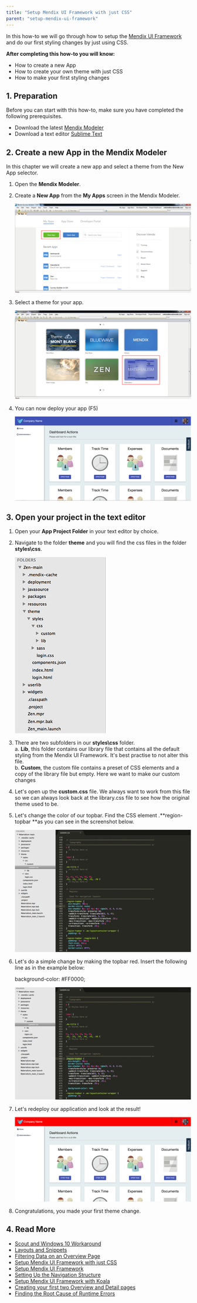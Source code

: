 ```yaml
---
title: "Setup Mendix UI Framework with just CSS"
parent: "setup-mendix-ui-framework"
---
```

In this how-to we will go through how to setup the [Mendix UI Framework](https://ux.mendix.com/) and do our first styling changes by just using CSS.

**After completing this how-to you will know:**

*   How to create a new App
*   How to create your own theme with just CSS
*   How to make your first styling changes

## 1. Preparation

Before you can start with this how-to, make sure you have completed the following prerequisites.

*   Download the latest [Mendix Modeler](https://appstore.mendix.com)
*   Download a text editor [Sublime Text](http://www.sublimetext.com/)

## 2\. Create a new App in the Mendix Modeler

In this chapter we will create a new app and select a theme from the New App selector.

1.  Open the **Mendix Modeler**.
2.  Create a **New App** from the **My Apps** screen in the Mendix Modeler.

     ![](attachments/18448709/18581431.png)
3.  Select a theme for your app.

    ![](attachments/18448709/18581432.png)
4.  You can now deploy your app (F5)

    ![](attachments/18448709/18581429.png) 

## 3\. Open your project in the text editor

1.  Open your **App Project Folder** in your text editor by choice.
2.  Navigate to the folder **theme** and you will find the css files in the folder **styles\css**.

    ![](attachments/18448709/18581430.png) 
3.  There are two subfolders in our **styles\css** folder.<br>
    a. **Lib**, this folder contains our library file that contains all the default styling from the Mendix UI Framework. It's best practise to not alter this file.<br>
    b. **Custom**, the custom file contains a preset of CSS elements and a copy of the library file but empty. Here we want to make our custom changes
4.  Let's open up the **custom.css** file. We always want to work from this file so we can always look back at the library.css file to see how the original theme used to be.  
5.  Let's change the color of our topbar. Find the CSS element .**region-topbar **as you can see in the screenshot below.

    ![](attachments/18448709/18581428.png) 
6.  Let's do a simple change by making the topbar red. Insert the following line as in the example below:

    background-color: #FF0000; 

    ![](attachments/18448709/18581427.png) 
7.  Let's redeploy our application and look at the result!

    ![](attachments/18448709/18581426.png) 
8.  Congratulations, you made your first theme change.

## 4\. Read More

*   [Scout and Windows 10 Workaround](scout-and-windows-10-workaround)
*   [Layouts and Snippets](layouts-and-snippets)
*   [Filtering Data on an Overview Page](filtering-data-on-an-overview-page)
*   [Setup Mendix UI Framework with just CSS](setup-mendix-ui-framework-with-just-css)
*   [Setup Mendix UI Framework](setup-mendix-ui-framework)
*   [Setting Up the Navigation Structure](setting-up-the-navigation-structure)
*   [Setup Mendix UI Framework with Koala](setup-mendix-ui-framework-with-koala)
*   [Creating your first two Overview and Detail pages](create-your-first-two-overview-and-detail-pages)
*   [Finding the Root Cause of Runtime Errors](finding-the-root-cause-of-runtime-errors)
